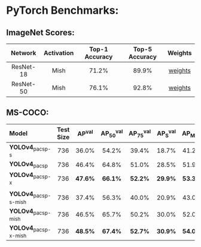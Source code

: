# PyTorch Benchmarks:

## ImageNet Scores:

|Network|Activation|Top-1 Accuracy|Top-5 Accuracy|Weights|
|:---:|:---:|:---:|:---:|:---:|
|ResNet-18|Mish|71.2%|89.9%|[weights](https://drive.google.com/file/d/1abh59CTIMI1IWbMCv00lwEhTsz_nL9he/view?usp=sharing)|
|ResNet-50|Mish|76.1%|92.8%|[weights](https://drive.google.com/file/d/1PURz224P00GLAyXM4-EYwBJHq4U_qLp0/view?usp=sharing)|

## MS-COCO:

| Model | Test Size | AP<sup>val</sup> | AP<sub>50</sub><sup>val</sup> | AP<sub>75</sub><sup>val</sup> | AP<sub>S</sub><sup>val</sup> | AP<sub>M</sub><sup>val</sup> | AP<sub>L</sub><sup>val</sup> | cfg | weights |
| :-- | :-: | :-: | :-: | :-: | :-: | :-: | :-: | :-: | :-: | 
| **YOLOv4**<sub>pacsp-s</sub> | 736 | 36.0% | 54.2% | 39.4% | 18.7% | 41.2% | 48.0% | [cfg](https://github.com/WongKinYiu/PyTorch_YOLOv4/blob/master/cfg/yolov4-pacsp-s.cfg) | [weights](https://drive.google.com/file/d/1saE6CEvNDPA_Xv34RdxYT4BbCtozuTta/view?usp=sharing) |
| **YOLOv4**<sub>pacsp</sub> | 736 | 46.4% | 64.8% | 51.0% | 28.5% | 51.9% | 59.5% | [cfg](https://github.com/WongKinYiu/PyTorch_YOLOv4/blob/master/cfg/yolov4-pacsp.cfg) | [weights](https://drive.google.com/file/d/1SPCjPnMgA8jlfIGsAnFsMPdJU8dJeo7E/view?usp=sharing) |
| **YOLOv4**<sub>pacsp-x</sub> | 736 | **47.6%** | **66.1%** | **52.2%** | **29.9%** | **53.3%** | **61.5%** | [cfg](https://github.com/WongKinYiu/PyTorch_YOLOv4/blob/master/cfg/yolov4-pacsp-x.cfg) | [weights](https://drive.google.com/file/d/1MtwO5tvXvvyloc12-wZ2lMBzGKd9hsof/view?usp=sharing) |
|  |  |  |  |  |  |  |
| **YOLOv4**<sub>pacsp-s-mish</sub> | 736 | 37.4% | 56.3% | 40.0% | 20.9% | 43.0% | 49.3% | [cfg](https://github.com/WongKinYiu/PyTorch_YOLOv4/blob/master/cfg/yolov4-pacsp-s-mish.cfg) | [weights](https://drive.google.com/file/d/1Gmy2Q6af1DQ5CAb6415cVFkIgtOIt9xs/view?usp=sharing) |
| **YOLOv4**<sub>pacsp-mish</sub> | 736 | 46.5% | 65.7% | 50.2% | 30.0% | 52.0% | 59.4% | [cfg](https://github.com/WongKinYiu/PyTorch_YOLOv4/blob/master/cfg/yolov4-pacsp-mish.cfg) | [weights](https://drive.google.com/file/d/10pw28weUtOceEexRQQrdpOjxBb79sk3u/view?usp=sharing) |
| **YOLOv4**<sub>pacsp-x-mish</sub> | 736 | **48.5%** | **67.4%** | **52.7%** | **30.9%** | **54.0%** | **62.0%** | [cfg](https://github.com/WongKinYiu/PyTorch_YOLOv4/blob/master/cfg/yolov4-pacsp-x-mish.cfg) | [weights](https://drive.google.com/file/d/1GsLaQLfl54Qt2C07mya00S0_FTpcXBdy/view?usp=sharing) |
